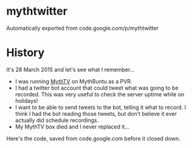 # mythtwitter
Automatically exported from code.google.com/p/mythtwitter

# History

It's 28 March 2015 and let's see what I remember…

- I was running [MythTV](https://www.mythtv.org/) on MythBuntu as a PVR.
- I had a twitter bot account that could tweet what was going to be recorded. This was very useful to check the server uptime while on holidays!
- I want to be able to send tweets to the bot, telling it what to record. I think I had the bot reading those tweets, but don't believe it ever actually did schedule recordings.
- My MythTV box died and I never replaced it…

Here's the code, saved from code.google.com before it closed down.
